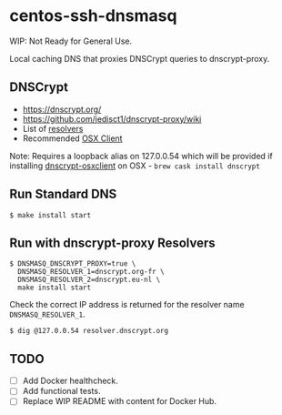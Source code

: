# centos-ssh-dnsmasq

WIP: Not Ready for General Use.

Local caching DNS that proxies DNSCrypt queries to dnscrypt-proxy.

## DNSCrypt

 - https://dnscrypt.org/
 - https://github.com/jedisct1/dnscrypt-proxy/wiki
 - List of [resolvers](https://github.com/jedisct1/dnscrypt-resolvers/blob/master/v1/dnscrypt-resolvers.csv)
 - Recommended [OSX Client](https://github.com/alterstep/dnscrypt-osxclient)

Note: Requires a loopback alias on 127.0.0.54 which will be provided if installing [dnscrypt-osxclient](https://github.com/alterstep/dnscrypt-osxclient) on OSX - `brew cask install dnscrypt`

## Run Standard DNS

```
$ make install start
```

## Run with dnscrypt-proxy Resolvers

```
$ DNSMASQ_DNSCRYPT_PROXY=true \
  DNSMASQ_RESOLVER_1=dnscrypt.org-fr \
  DNSMASQ_RESOLVER_2=dnscrypt.eu-nl \
  make install start
```

Check the correct IP address is returned for the resolver name `DNSMASQ_RESOLVER_1`.

```
$ dig @127.0.0.54 resolver.dnscrypt.org
```

## TODO

- [ ] Add Docker healthcheck.
- [ ] Add functional tests.
- [ ] Replace WIP README with content for Docker Hub.
